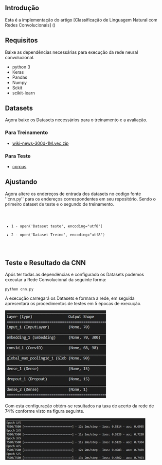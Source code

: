 ## Introdução
Esta é a implementação do artigo [Classificação de Linguagem Natural com Redes Convolucionais] ()


## Requisitos
Baixe as dependências necessárias para execução da rede neural convolucional.

* python 3
* Keras
* Pandas
* Numpy
* Sckit
* scikit-learn


## Datasets
Agora baixe os Datasets necessários para o treinamento e a avaliação.

### Para Treinamento
* [wiki-news-300d-1M.vec.zip](https://s3-us-west-1.amazonaws.com/fasttext-vectors/wiki-news-300d-1M.vec.zip)

### Para Teste
* [corpus](https://gist.github.com/kunalj101/ad1d9c58d338e20d09ff26bcc06c4235)


## Ajustando

Agora altere  os endereços de entrada dos datasets no codigo fonte ''cnn.py'' para os endereços correspondentes  em seu repositório. Sendo o primeiro  dataset de teste  e o segundo de treinamento.
<code>
* 1 - open('Dataset teste', encoding="utf8")
* 2 - open('Dataset Treino', encoding="utf8")
</code>


## Teste e Resultado da CNN

Após  ter todas as dependências e configurado os Datasets podemos executar a Rede Convolucional da seguinte forma:

```
python cnn.py
```

A execução carregará os Datasets e formara a rede, em seguida apresentará  os procedimentos de testes em 5 épocas de execução.

![title](configuração.jpg)

Com esta configuração obtém-se  resultados na taxa de acerto da rede de 74% conforme visto na figura seguinte.


![title](resultado.jpg)
